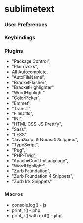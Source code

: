 # sublimetext

### User Preferences
### Keybindings
### Plugins
 * "Package Control", 
 * "PlainTasks",
 * All Autocomplete, 
 * "AutoFileName", 
 * "BracketFlasher", 
 * "BracketHighlighter", 
 * "WordHighlight"
 * "ColorPicker", 
 * "Emmet", 
 * "Translit", 
 * "FileDiffs", 
 * "INI", 
 * "HTML-CSS-JS Prettify", 
 * "Sass", 
 * "LESS",
 * "JavaScript & NodeJS Snippets",
 * "TypeScript",
 * "Pug",
 * "PHP-Twig", 
 * "ApacheConf.tmLanguage", 
 * "WordHighlight", 
 * "Zurb Foundation", 
 * "Zurb Foundation 4 Snippets", 
 * "Zurb Ink Snippets"
### Macros
 * console.log() - js
 * print_r() - php
 * print_r() with exit() - php
